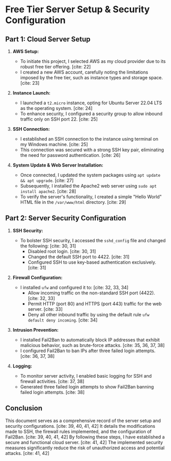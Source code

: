 # Free Tier Server Setup & Security Configuration

## Part 1: Cloud Server Setup

1.  **AWS Setup:**
    * To initiate this project, I selected AWS as my cloud provider due to its robust free tier offering. [cite: 22]
    * I created a new AWS account, carefully noting the limitations imposed by the free tier, such as instance types and storage space. [cite: 23]

2.  **Instance Launch:**
    * I launched a `t2.micro` instance, opting for Ubuntu Server 22.04 LTS as the operating system. [cite: 24]
    * To enhance security, I configured a security group to allow inbound traffic only on SSH port 22. [cite: 25]

3.  **SSH Connection:**
    * I established an SSH connection to the instance using terminal on my Windows machine. [cite: 25]
    * This connection was secured with a strong SSH key pair, eliminating the need for password authentication. [cite: 26]

4.  **System Update & Web Server Installation:**
    * Once connected, I updated the system packages using `apt update && apt upgrade`. [cite: 27]
    * Subsequently, I installed the Apache2 web server using `sudo apt install apache2`. [cite: 28]
    * To verify the server's functionality, I created a simple "Hello World" HTML file in the `/var/www/html` directory. [cite: 29]

## Part 2: Server Security Configuration

1.  **SSH Security:**
    * To bolster SSH security, I accessed the `sshd_config` file and changed the following: [cite: 30, 31]
        * Disabled root login. [cite: 30, 31]
        * Changed the default SSH port to 4422. [cite: 31]
        * Configured SSH to use key-based authentication exclusively. [cite: 31]

2.  **Firewall Configuration:**
    * I installed `ufw` and configured it to: [cite: 32, 33, 34]
        * Allow incoming traffic on the non-standard SSH port (4422). [cite: 32, 33]
        * Permit HTTP (port 80) and HTTPS (port 443) traffic for the web server. [cite: 33]
        * Deny all other inbound traffic by using the default rule `ufw default deny incoming`. [cite: 34]

3.  **Intrusion Prevention:**
    * I installed Fail2Ban to automatically block IP addresses that exhibit malicious behavior, such as brute-force attacks. [cite: 35, 36, 37, 38]
    * I configured Fail2Ban to ban IPs after three failed login attempts. [cite: 36, 37, 38]

4.  **Logging:**
    * To monitor server activity, I enabled basic logging for SSH and firewall activities. [cite: 37, 38]
    * Generated three failed login attempts to show Fail2Ban banning failed login attempts. [cite: 38]

## Conclusion

This document serves as a comprehensive record of the server setup and security configurations. [cite: 39, 40, 41, 42] It details the modifications made to SSH, the firewall rules implemented, and the configuration of Fail2Ban. [cite: 39, 40, 41, 42] By following these steps, I have established a secure and functional cloud server. [cite: 41, 42] The implemented security measures significantly reduce the risk of unauthorized access and potential attacks. [cite: 41, 42]
